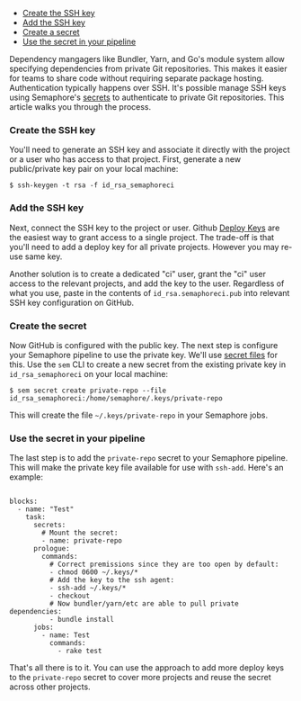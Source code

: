 * [Create the SSH key](#create-the-ssh-key)
* [Add the SSH key](#add-the-ssh-key)
* [Create a secret](#create-a-secret)
* [Use the secret in your pipeline](#use-the-secret-in-your-pipeline)

Dependency mangagers like Bundler, Yarn, and Go's module system allow
specifying dependencies from private Git repositories. This makes it
easier for teams to share code without requiring separate package
hosting. Authentication typically happens over SSH. It's possible
manage SSH keys using Semaphore's [secrets][] to authenticate to
private Git repositories. This article walks you through the process.

### Create the SSH key

You'll need to generate an SSH key and associate it directly with
the project or a user who has access to that project. First, generate
a new public/private key pair on your local machine:

    $ ssh-keygen -t rsa -f id_rsa_semaphoreci

### Add the SSH key

Next, connect the SSH key to the project or user. Github [Deploy
Keys][] are the easiest way to grant access to a single project. The
trade-off is that you'll need to add a deploy key for all private
projects. However you may re-use same key.

Another solution is to
create a dedicated "ci" user, grant the "ci" user access to the
relevant projects, and add the key to the user. Regardless of what you
use, paste in the contents of `id_rsa.semaphoreci.pub` into relevant
SSH key configuration on GitHub.

### Create the secret

Now GitHub is configured with the public key. The next step is
configure your Semaphore pipeline to use the private key. We'll use
[secret files][secrets] for this. Use the `sem` CLI to create a new
secret from the existing private key in `id_rsa_semaphoreci` on your
local machine:

    $ sem secret create private-repo --file id_rsa_semaphoreci:/home/semaphore/.keys/private-repo

This will create the file `~/.keys/private-repo` in your Semaphore jobs.

### Use the secret in your pipeline

The last step is to add the `private-repo` secret to your Semaphore pipeline.
This will make the private key file available for use with `ssh-add`.  Here's an
example:

<pre><code class="language-yaml">
blocks:
  - name: "Test"
    task:
      secrets:
        # Mount the secret:
        - name: private-repo
      prologue:
        commands:
          # Correct premissions since they are too open by default:
          - chmod 0600 ~/.keys/*
          # Add the key to the ssh agent:
          - ssh-add ~/.keys/*
          - checkout
          # Now bundler/yarn/etc are able to pull private dependencies:
          - bundle install
      jobs:
        - name: Test
          commands:
            - rake test
</code></pre>

That's all there is to it. You can use the approach to add more deploy
keys to the `private-repo` secret to cover more projects and reuse the
secret across other projects.

[secrets]: https://docs.semaphoreci.com/article/66-environment-variables-and-secrets#storing-files-in-secrets
[deploy keys]: https://developer.github.com/v3/guides/managing-deploy-keys/

